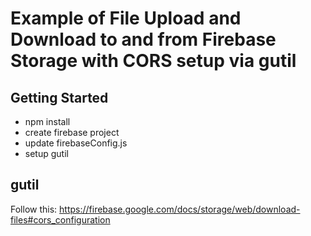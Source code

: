 # Example of File Upload and Download to and from Firebase Storage with CORS setup via gutil

## Getting Started

- npm install
- create firebase project
- update firebaseConfig.js
- setup gutil

## gutil

Follow this: https://firebase.google.com/docs/storage/web/download-files#cors_configuration

